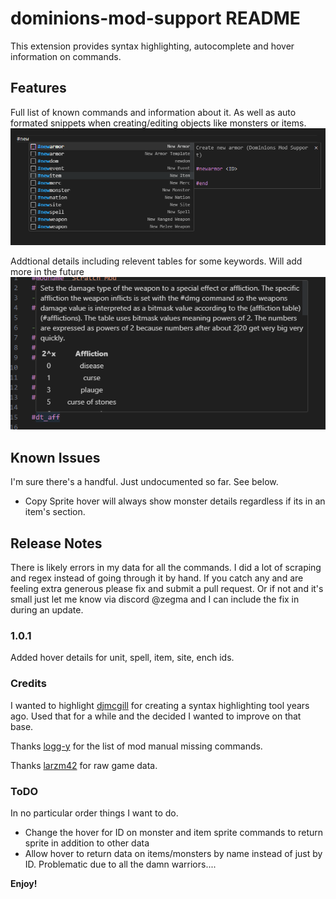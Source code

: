 # dominions-mod-support README

This extension provides syntax highlighting, autocomplete and hover information on commands. 

## Features

Full list of known commands and information about it. As well as auto formated snippets when creating/editing objects like monsters or items.
![Auto Complete & Snippets](examples/autocompleteexample.png)


Addtional details including relevent tables for some keywords. Will add more in the future
![Hover Details](examples/hoverexample.png)
 

## Known Issues

I'm sure there's a handful. Just undocumented so far. See below.

+ Copy Sprite hover will always show monster details regardless if its in an item's section. 

## Release Notes

There is likely errors in my data for all the commands. I did a lot of scraping and regex instead of going through it by hand. If you catch any and are feeling extra generous please fix and submit a pull request. Or if not and it's small just let me know via discord @zegma and I can include the fix in during an update. 

### 1.0.1

Added hover details for unit, spell, item, site, ench ids. 

### Credits
I wanted to highlight [djmcgill](https://github.com/djmcgill/vscode-syntax-highlighting-dominions-5-) for creating a syntax highlighting tool years ago. Used that for a while and the decided I wanted to improve on that base. 

Thanks [logg-y](https://github.com/Logg-y) for the list of mod manual missing commands. 

Thanks [larzm42](https://github.com/larzm42/dom5inspector) for raw game data.

### ToDO

In no particular order things I want to do. 

+ Change the hover for ID on monster and item sprite commands to return sprite in addition to other data
+ Allow hover to return data on items/monsters by name instead of just by ID. Problematic due to all the damn warriors....

**Enjoy!**
